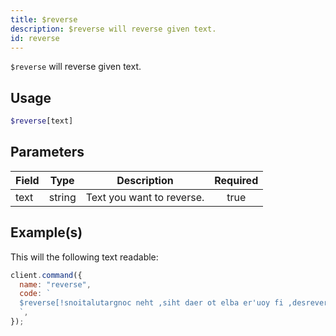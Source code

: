 ```yaml
---
title: $reverse
description: $reverse will reverse given text.
id: reverse
---
```


`$reverse` will reverse given text.

## Usage

```php
$reverse[text]
```

## Parameters

| Field | Type   | Description               | Required |
| ----- | ------ | ------------------------- | :------: |
| text  | string | Text you want to reverse. |   true   |

## Example(s)

This will the following text readable:

```javascript
client.command({
  name: "reverse",
  code: `
  $reverse[!snoitalutargnoc neht ,siht daer ot elba er'uoy fi ,desrever si txet sihT]
  `,
});
```
